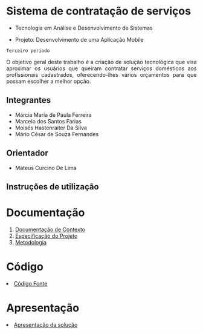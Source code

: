 # Sistema de contratação de serviços 

* Tecnologia em Análise e Desenvolvimento de Sistemas

* Projeto: Desenvolvimento de uma Aplicação Mobile

`Terceiro periodo`

<p align="justify">O objetivo geral deste trabalho é a criação de solução tecnológica que visa aproximar os usuários que queiram contratar serviços domésticos aos profissionais cadastrados, oferecendo-lhes vários orçamentos para que possam escolher a melhor opção.</p>



## Integrantes


* Márcia Maria de Paula Ferreira
* Marcelo dos Santos Farias
* Moisés Hastenraiter Da Silva
* Mário César de Souza Fernandes


## Orientador

* Mateus Curcino De Lima

## Instruções de utilização



# Documentação

<ol>
<li><a href="Documentação de Contexto.md"> Documentação de Contexto</a></li>
<li><a href="Especificação do Projeto.md"> Especificação do Projeto</a></li>
<li><a href="docs/03-Metodologia.md"> Metodologia</a></li>

</ol>

# Código

<li><a href="src/README.md"> Código Fonte</a></li>

# Apresentação

<li><a href="presentation/README.md"> Apresentação da solução</a></li>

